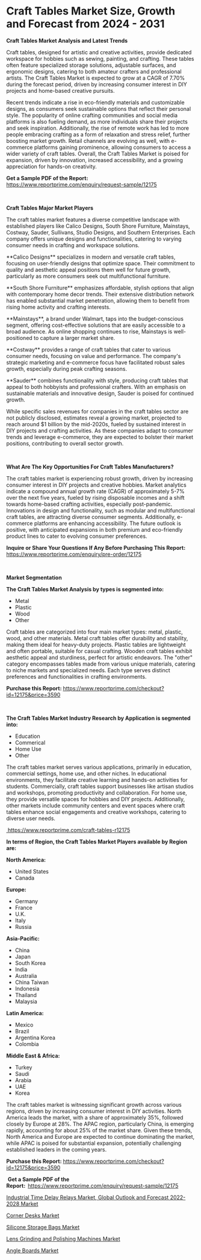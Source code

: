 <p><h1>Craft Tables Market Size, Growth and Forecast from 2024 - 2031</h1></p><p><strong>Craft Tables Market Analysis and Latest Trends</strong></p>
<p><p>Craft tables, designed for artistic and creative activities, provide dedicated workspace for hobbies such as sewing, painting, and crafting. These tables often feature specialized storage solutions, adjustable surfaces, and ergonomic designs, catering to both amateur crafters and professional artists. The Craft Tables Market is expected to grow at a CAGR of 7.70% during the forecast period, driven by increasing consumer interest in DIY projects and home-based creative pursuits. </p><p>Recent trends indicate a rise in eco-friendly materials and customizable designs, as consumers seek sustainable options that reflect their personal style. The popularity of online crafting communities and social media platforms is also fueling demand, as more individuals share their projects and seek inspiration. Additionally, the rise of remote work has led to more people embracing crafting as a form of relaxation and stress relief, further boosting market growth. Retail channels are evolving as well, with e-commerce platforms gaining prominence, allowing consumers to access a wider variety of craft tables. Overall, the Craft Tables Market is poised for expansion, driven by innovation, increased accessibility, and a growing appreciation for hands-on creativity.</p></p>
<p><strong>Get a Sample PDF of the Report:&nbsp;</strong> <a href="https://www.reportprime.com/enquiry/request-sample/12175">https://www.reportprime.com/enquiry/request-sample/12175</a></p>
<p>&nbsp;</p>
<p><strong>Craft Tables Major Market Players</strong></p>
<p><p>The craft tables market features a diverse competitive landscape with established players like Calico Designs, South Shore Furniture, Mainstays, Costway, Sauder, Sullivans, Studio Designs, and Southern Enterprises. Each company offers unique designs and functionalities, catering to varying consumer needs in crafting and workspace solutions.</p><p>**Calico Designs** specializes in modern and versatile craft tables, focusing on user-friendly designs that optimize space. Their commitment to quality and aesthetic appeal positions them well for future growth, particularly as more consumers seek out multifunctional furniture.</p><p>**South Shore Furniture** emphasizes affordable, stylish options that align with contemporary home decor trends. Their extensive distribution network has enabled substantial market penetration, allowing them to benefit from rising home activity and crafting interests.</p><p>**Mainstays**, a brand under Walmart, taps into the budget-conscious segment, offering cost-effective solutions that are easily accessible to a broad audience. As online shopping continues to rise, Mainstays is well-positioned to capture a larger market share.</p><p>**Costway** provides a range of craft tables that cater to various consumer needs, focusing on value and performance. The company's strategic marketing and e-commerce focus have facilitated robust sales growth, especially during peak crafting seasons.</p><p>**Sauder** combines functionality with style, producing craft tables that appeal to both hobbyists and professional crafters. With an emphasis on sustainable materials and innovative design, Sauder is poised for continued growth.</p><p>While specific sales revenues for companies in the craft tables sector are not publicly disclosed, estimates reveal a growing market, projected to reach around $1 billion by the mid-2020s, fueled by sustained interest in DIY projects and crafting activities. As these companies adapt to consumer trends and leverage e-commerce, they are expected to bolster their market positions, contributing to overall sector growth.</p></p>
<p>&nbsp;</p>
<p><strong>What Are The Key Opportunities For Craft Tables Manufacturers?</strong></p>
<p><p>The craft tables market is experiencing robust growth, driven by increasing consumer interest in DIY projects and creative hobbies. Market analytics indicate a compound annual growth rate (CAGR) of approximately 5-7% over the next five years, fueled by rising disposable incomes and a shift towards home-based crafting activities, especially post-pandemic. Innovations in design and functionality, such as modular and multifunctional craft tables, are attracting diverse consumer segments. Additionally, e-commerce platforms are enhancing accessibility. The future outlook is positive, with anticipated expansions in both premium and eco-friendly product lines to cater to evolving consumer preferences.</p></p>
<p><strong>Inquire or Share Your Questions If Any Before Purchasing This Report:</strong> <a href="https://www.reportprime.com/enquiry/pre-order/12175">https://www.reportprime.com/enquiry/pre-order/12175</a></p>
<p>&nbsp;</p>
<p><strong>Market Segmentation</strong></p>
<p><strong>The Craft Tables Market Analysis by types is segmented into:</strong></p>
<p><ul><li>Metal</li><li>Plastic</li><li>Wood</li><li>Other</li></ul></p>
<p><p>Craft tables are categorized into four main market types: metal, plastic, wood, and other materials. Metal craft tables offer durability and stability, making them ideal for heavy-duty projects. Plastic tables are lightweight and often portable, suitable for casual crafting. Wooden craft tables exhibit aesthetic appeal and sturdiness, perfect for artistic endeavors. The "other" category encompasses tables made from various unique materials, catering to niche markets and specialized needs. Each type serves distinct preferences and functionalities in crafting environments.</p></p>
<p><strong>Purchase this Report:&nbsp;</strong><a href="https://www.reportprime.com/checkout?id=12175&price=3590">https://www.reportprime.com/checkout?id=12175&price=3590</a></p>
<p>&nbsp;</p>
<p><strong>The Craft Tables Market Industry Research by Application is segmented into:</strong></p>
<p><ul><li>Education</li><li>Commerical</li><li>Home Use</li><li>Other</li></ul></p>
<p><p>The craft tables market serves various applications, primarily in education, commercial settings, home use, and other niches. In educational environments, they facilitate creative learning and hands-on activities for students. Commercially, craft tables support businesses like artisan studios and workshops, promoting productivity and collaboration. For home use, they provide versatile spaces for hobbies and DIY projects. Additionally, other markets include community centers and event spaces where craft tables enhance social engagements and creative workshops, catering to diverse user needs.</p></p>
<p><a href="https://www.reportprime.com/craft-tables-r12175">&nbsp;https://www.reportprime.com/craft-tables-r12175</a></p>
<p><strong>In terms of Region, the Craft Tables Market Players available by Region are:</strong></p>
<p>
    <p> <strong> North America: </strong>
        <ul>
            <li>United States</li>
            <li>Canada</li>
        </ul>
        </p> 
    <p> <strong> Europe: </strong>
        <ul>
            <li>Germany</li>
            <li>France</li>
            <li>U.K.</li>
            <li>Italy</li>
            <li>Russia</li>
        </ul>
        </p> 
    <p> <strong> Asia-Pacific: </strong>
        <ul>
            <li>China</li>
            <li>Japan</li>
            <li>South Korea</li>
            <li>India</li>
            <li>Australia</li>
            <li>China Taiwan</li>
            <li>Indonesia</li>
            <li>Thailand</li>
            <li>Malaysia</li>
        </ul>
        </p> 
    <p> <strong> Latin America: </strong>
        <ul>
            <li>Mexico</li>
            <li>Brazil</li>
            <li>Argentina Korea</li>
            <li>Colombia</li>
        </ul>
        </p> 
    <p> <strong> Middle East & Africa: </strong>
        <ul>
            <li>Turkey</li>
            <li>Saudi</li>
            <li>Arabia</li>
            <li>UAE</li>
            <li>Korea</li>
        </ul>
    </p>
    </p>
<p><p>The craft tables market is witnessing significant growth across various regions, driven by increasing consumer interest in DIY activities. North America leads the market, with a share of approximately 35%, followed closely by Europe at 28%. The APAC region, particularly China, is emerging rapidly, accounting for about 25% of the market share. Given these trends, North America and Europe are expected to continue dominating the market, while APAC is poised for substantial expansion, potentially challenging established leaders in the coming years.</p></p>
<p><strong>Purchase this Report: </strong><a href="https://www.reportprime.com/checkout?id=12175&price=3590">https://www.reportprime.com/checkout?id=12175&price=3590</a></p>
<p>&nbsp;<strong>Get a Sample PDF of the Report:&nbsp;&nbsp;</strong><a href="https://www.reportprime.com/enquiry/request-sample/12175">https://www.reportprime.com/enquiry/request-sample/12175</a></p>
<p><strong></strong></p>
<p><p><a href="https://www.linkedin.com/pulse/industrial-time-delay-relays-market-global-outlook-forecast-2022-2028-mlxwf?trackingId=gpqBNEjST9iNvLmvzZmxEg%3D%3D">Industrial Time Delay Relays Market, Global Outlook and Forecast 2022-2028 Market</a></p><p><a href="https://github.com/nicoletavirag/Market-Research-Report-List-5/blob/main/corner-desks-market.md">Corner Desks Market</a></p><p><a href="https://medium.com/@cyb3rpunksai/strategic-roadmap-global-silicone-storage-bags-market-insights-and-opportunities-2024-2031-783b214eb984">Silicone Storage Bags Market</a></p><p><a href="https://issuu.com/reportprime-2/docs/lens-grinding-and-polishing-machine_ff448ab7854ea8">Lens Grinding and Polishing Machines Market</a></p><p><a href="https://medium.com/@rosslarkin2012/global-angle-boards-market-analysis-key-market-trends-and-future-projections-2024-2031-ece079e99fcf">Angle Boards Market</a></p></p>